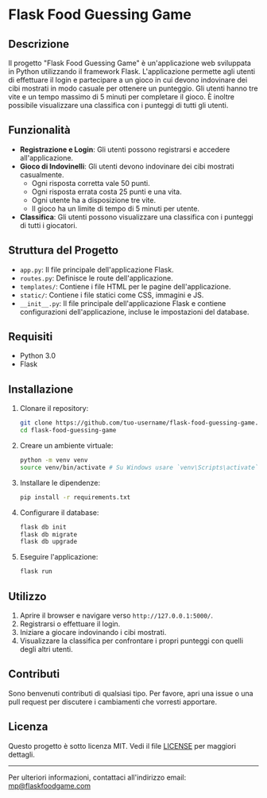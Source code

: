 # Flask Food Guessing Game

## Descrizione

Il progetto "Flask Food Guessing Game" è un'applicazione web sviluppata in Python utilizzando il framework Flask. L'applicazione permette agli utenti di effettuare il login e partecipare a un gioco in cui devono indovinare dei cibi mostrati in modo casuale per ottenere un punteggio. Gli utenti hanno tre vite e un tempo massimo di 5 minuti per completare il gioco. È inoltre possibile visualizzare una classifica con i punteggi di tutti gli utenti.

## Funzionalità

- **Registrazione e Login**: Gli utenti possono registrarsi e accedere all'applicazione.
- **Gioco di Indovinelli**: Gli utenti devono indovinare dei cibi mostrati casualmente.
  - Ogni risposta corretta vale 50 punti.
  - Ogni risposta errata costa 25 punti e una vita.
  - Ogni utente ha a disposizione tre vite.
  - Il gioco ha un limite di tempo di 5 minuti per utente.
- **Classifica**: Gli utenti possono visualizzare una classifica con i punteggi di tutti i giocatori.

## Struttura del Progetto

- `app.py`: Il file principale dell'applicazione Flask.
- `routes.py`: Definisce le route dell'applicazione.
- `templates/`: Contiene i file HTML per le pagine dell'applicazione.
- `static/`: Contiene i file statici come CSS, immagini e JS.
- `__init__.py`: Il file principale dell'applicazione Flask e contiene configurazioni dell'applicazione, incluse le impostazioni del database.

## Requisiti

- Python 3.0
- Flask



## Installazione

1. Clonare il repository:
    ```bash
    git clone https://github.com/tuo-username/flask-food-guessing-game.git
    cd flask-food-guessing-game
    ```

2. Creare un ambiente virtuale:
    ```bash
    python -m venv venv
    source venv/bin/activate # Su Windows usare `venv\Scripts\activate`
    ```

3. Installare le dipendenze:
    ```bash
    pip install -r requirements.txt
    ```

4. Configurare il database:
    ```bash
    flask db init
    flask db migrate
    flask db upgrade
    ```

5. Eseguire l'applicazione:
    ```bash
    flask run
    ```

## Utilizzo

1. Aprire il browser e navigare verso `http://127.0.0.1:5000/`.
2. Registrarsi o effettuare il login.
3. Iniziare a giocare indovinando i cibi mostrati.
4. Visualizzare la classifica per confrontare i propri punteggi con quelli degli altri utenti.

## Contributi

Sono benvenuti contributi di qualsiasi tipo. Per favore, apri una issue o una pull request per discutere i cambiamenti che vorresti apportare.

## Licenza

Questo progetto è sotto licenza MIT. Vedi il file [LICENSE](LICENSE) per maggiori dettagli.

---

Per ulteriori informazioni, contattaci all'indirizzo email: mp@flaskfoodgame.com